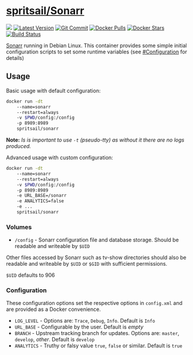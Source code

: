 [hub]: https://hub.docker.com/r/spritsail/sonarr
[git]: https://github.com/spritsail/sonarr
[drone]: https://drone.spritsail.io/spritsail/sonarr
[mbdg]: https://microbadger.com/images/spritsail/sonarr

# [spritsail/Sonarr][hub]

[![](https://images.microbadger.com/badges/image/spritsail/sonarr.svg)][mbdg]
[![Latest Version](https://images.microbadger.com/badges/version/spritsail/sonarr.svg)][hub]
[![Git Commit](https://images.microbadger.com/badges/commit/spritsail/sonarr.svg)][git]
[![Docker Pulls](https://img.shields.io/docker/pulls/spritsail/sonarr.svg)][hub]
[![Docker Stars](https://img.shields.io/docker/stars/spritsail/sonarr.svg)][hub]
[![Build Status](https://drone.spritsail.io/api/badges/spritsail/sonarr/status.svg)][drone]


[Sonarr](https://github.com/Sonarr/Sonarr) running in Debian Linux. This container provides some simple initial configuration scripts to set some runtime variables (see [#Configuration](#configuration) for details)

## Usage

Basic usage with default configuration:
```bash
docker run -dt
    --name=sonarr
    --restart=always
    -v $PWD/config:/config
    -p 8989:8989
    spritsail/sonarr
```

**Note:** _Is is important to use `-t` (pseudo-tty) as without it there are no logs produced._

Advanced usage with custom configuration:
```bash
docker run -dt
    --name=sonarr
    --restart=always
    -v $PWD/config:/config
    -p 8989:8989
    -e URL_BASE=/sonarr
    -e ANALYTICS=false
    -e ...
    spritsail/sonarr
```

### Volumes

* `/config` - Sonarr configuration file and database storage. Should be readable and writeable by `$UID` 

Other files accessed by Sonarr such as tv-show directories should also be readable and writeable by `$UID` or `$GID` with sufficient permissions.

`$UID` defaults to 906

### Configuration

These configuration options set the respective options in `config.xml` and are provided as a Docker convenience.

* `LOG_LEVEL` - Options are:  `Trace`, `Debug`, `Info`. Default is `Info`
* `URL_BASE`  - Configurable by the user. Default is _empty_
* `BRANCH`    - Upstream tracking branch for updates. Options are: `master`, `develop`, _other_. Default is `develop`
* `ANALYTICS` - Truthy or falsy value `true`, `false` or similar. Default is `true`
